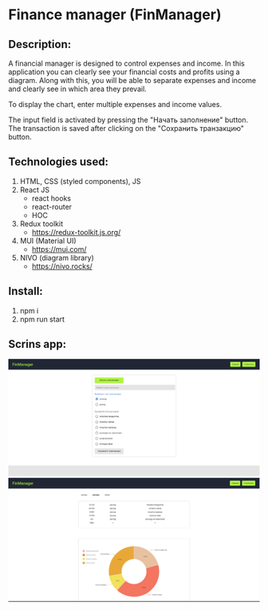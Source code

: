 # Finance manager (FinManager)

## Description:

A financial manager is designed to control expenses and income. In this application you can clearly see your financial costs and profits using a diagram.
Along with this, you will be able to separate expenses and income and clearly see in which area they prevail.

To display the chart, enter multiple expenses and income values.

The input field is activated by pressing the "Начать заполнение" button. The transaction is saved after clicking on the "Сохранить транзакцию" button.

## Technologies used:

1. HTML, CSS (styled components), JS
2. React JS
   - react hooks
   - react-router
   - HOC
3. Redux toolkit
   - https://redux-toolkit.js.org/
4. MUI (Material UI)
   - https://mui.com/
5. NIVO (diagram library)
   - https://nivo.rocks/

## Install:

1. npm i
2. npm run start

## Scrins app:

![Main page](https://github.com/MarusovAlexei/FInManager/blob/master/src/Illustration/main.PNG)  
![Stat page](https://github.com/MarusovAlexei/FInManager/blob/master/src/Illustration/stat.PNG)
